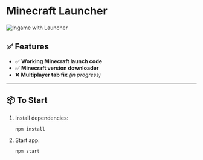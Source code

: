 #  Minecraft Launcher

![Ingame with Launcher](https://cdn.discordapp.com/attachments/1372661039543488695/1393209054263771187/image.png?ex=6872568b&is=6871050b&hm=6bf3fa872de2a3dcc63fa2701fbc3dcc045b08f6c0fdfc541c5b49fa71dbbbf0)

## ✅ Features

- ✅ **Working Minecraft launch code**
- ✅ **Minecraft version downloader**
- ❌ **Multiplayer tab fix** _(in progress)_

---

## 📦 To Start

1. Install dependencies:
   ```bash
   npm install
2. Start app:
    ```bash
   npm start
